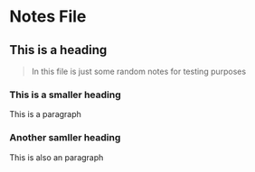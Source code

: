# Notes File

## This is a heading

> In this file is just some random notes for testing purposes

### This is a smaller heading

This is a paragraph

### Another samller heading

This is also an paragraph
